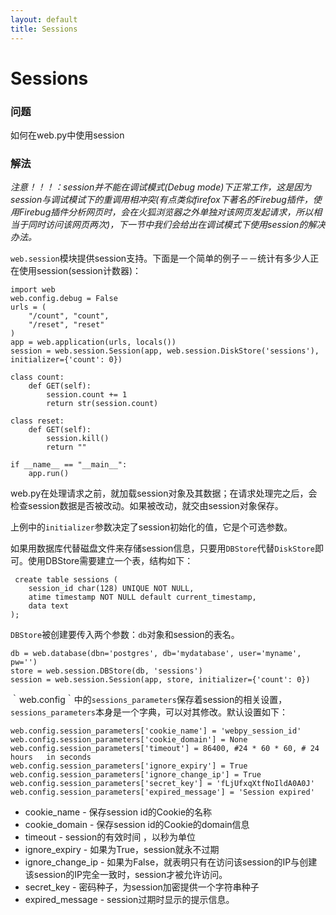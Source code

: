 ```yaml
---
layout: default
title: Sessions
---
```


# Sessions

### 问题

如何在web.py中使用session

### 解法

*注意！！！：session并不能在调试模式(Debug mode)下正常工作，这是因为session与调试模试下的重调用相冲突(有点类似firefox下著名的Firebug插件，使用Firebug插件分析网页时，会在火狐浏览器之外单独对该网页发起请求，所以相当于同时访问该网页两次)，下一节中我们会给出在调试模式下使用session的解决办法。*

`web.session`模块提供session支持。下面是一个简单的例子－－统计有多少人正在使用session(session计数器)：

    import web
    web.config.debug = False
    urls = (
        "/count", "count",
        "/reset", "reset"
    )
    app = web.application(urls, locals())
    session = web.session.Session(app, web.session.DiskStore('sessions'), initializer={'count': 0})

    class count:
        def GET(self):
            session.count += 1
            return str(session.count)
            
    class reset:
        def GET(self):
            session.kill()
            return ""

    if __name__ == "__main__":
        app.run()

web.py在处理请求之前，就加载session对象及其数据；在请求处理完之后，会检查session数据是否被改动。如果被改动，就交由session对象保存。

上例中的`initializer`参数决定了session初始化的值，它是个可选参数。

如果用数据库代替磁盘文件来存储session信息，只要用`DBStore`代替`DiskStore`即可。使用DBStore需要建立一个表，结构如下：

     create table sessions (
        session_id char(128) UNIQUE NOT NULL,
        atime timestamp NOT NULL default current_timestamp,
        data text
    );

`DBStore`被创建要传入两个参数：`db`对象和session的表名。

    db = web.database(dbn='postgres', db='mydatabase', user='myname', pw='')
    store = web.session.DBStore(db, 'sessions')
    session = web.session.Session(app, store, initializer={'count': 0})


｀web.config｀中的`sessions_parameters`保存着session的相关设置，`sessions_parameters`本身是一个字典，可以对其修改。默认设置如下：

    web.config.session_parameters['cookie_name'] = 'webpy_session_id'
    web.config.session_parameters['cookie_domain'] = None
    web.config.session_parameters['timeout'] = 86400, #24 * 60 * 60, # 24 hours   in seconds
    web.config.session_parameters['ignore_expiry'] = True
    web.config.session_parameters['ignore_change_ip'] = True
    web.config.session_parameters['secret_key'] = 'fLjUfxqXtfNoIldA0A0J'
    web.config.session_parameters['expired_message'] = 'Session expired'

 * cookie_name - 保存session id的Cookie的名称
 * cookie_domain - 保存session id的Cookie的domain信息
 * timeout - session的有效时间 ，以秒为单位
 * ignore_expiry - 如果为True，session就永不过期
 * ignore_change_ip - 如果为False，就表明只有在访问该session的IP与创建该session的IP完全一致时，session才被允许访问。
 * secret_key       - 密码种子，为session加密提供一个字符串种子
 * expired_message  - session过期时显示的提示信息。
